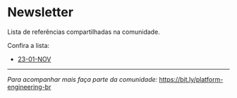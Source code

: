 # Newsletter
Lista de referências compartilhadas na comunidade.

Confira a lista:
- [23-01-NOV](/weekly/23-01-NOV.md)

---

*Para acompanhar mais faça parte da comunidade:*
https://bit.ly/platform-engineering-br
